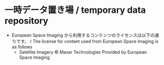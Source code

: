 # 一時データ置き場 / temporary data repository
* European Space Imaging から利用するコンテンツのライセンスは以下の通りです。 / The license for content used from European Space Imaging is as follows
  * Satellite Imagery © Maxar Technologies Provided by European Space Imaging
